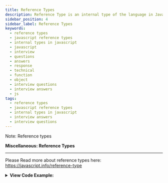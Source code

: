 ```yaml
---
title: Reference Types
description: Reference Type is an internal type of the language in JavaScript. They are used to store data. - JavaScript Interview Questions & Answers
sidebar_position: 4
sidebar_label: Reference Types
keywords:
  - reference types
  - javascript reference types
  - internal types in javascript
  - javascript
  - interview
  - questions
  - answers
  - response
  - technical
  - function
  - object
  - interview questions
  - interview answers
  - js
tags:
  - reference types
  - javascript reference types
  - internal types in javascript
  - interview answers
  - interview questions
---
```


Note: Reference types

<!-- import CloseAllAnswers from '../../../src/components/CloseAnswers/CloseAllAnswers.js';
import JsonLD from '../../../src/components/JsonLD/JsonLD.js';
import StructuredData from './schemadata/RefTypesSchemaData.js';

<JsonLD data={StructuredData} /> -->

<head>
  <title>Reference Types | JavaScript Frontend Phone Interview Answer</title>
</head>

**Miscellaneous: Reference Types**

<CloseAllAnswers />

---

Please Read more about reference types here: <https://javascript.info/reference-type>

<details>
  <summary><strong>View Code Example:</strong></summary>
  <div>
  <div><strong className="codeExample">Code Example:</strong> Reference Type error and solution<br /><br />

  <div></div>

```js
// Problem: Losing this // reference type error
let user = {
  name: 'John',
  hi() {
    console.log(this.name);
  },
  bye() {
    console.log('Bye');
  },
};

user.hi(); // works

// now let's call user.hi or user.bye depending on the name
(user.name == 'John' ? user.hi : user.bye)(); // Error!

////////////////////////////////////////

// Solution: Losing this
let user = {
  name: 'John',
  hi() {
    console.log('Hi, ' + this.name);
  },
  bye() {
    console.log('Bye');
  },
};

let f = user.hi.bind(user)(
  // now let's call user.hi or user.bye depending on the name
  user.name == 'John' ? user.hi : f.bye
); // returns Hi, John
```

  </div>
  </div>
</details>
